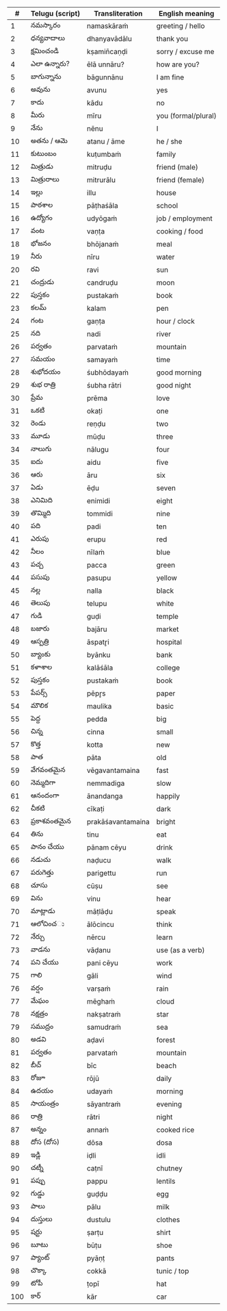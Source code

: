 | # | Telugu (script) | Transliteration | English meaning |
|---|----------------|----------------|-----------------|
| 1 | నమస్కారం | namaskāraṁ | greeting / hello |
| 2 | ధన్యవాదాలు | dhanyavādālu | thank you |
| 3 | క్షమించండి | kṣamin̄caṇḍi | sorry / excuse me |
| 4 | ఎలా ఉన్నారు? | ēlā unnāru? | how are you? |
| 5 | బాగున్నాను | bāgunnānu | I am fine |
| 6 | అవును | avunu | yes |
| 7 | కాదు | kādu | no |
| 8 | మీరు | mīru | you (formal/plural) |
| 9 | నేను | nēnu | I |
|10 | అతను / ఆమె | atanu / āme | he / she |
|11 | కుటుంబం | kuṭumbaṁ | family |
|12 | మిత్రుడు | mitruḍu | friend (male) |
|13 | మిత్రురాలు | mitrurālu | friend (female) |
|14 | ఇల్లు | illu | house |
|15 | పాఠశాల | pāṭhaśāla | school |
|16 | ఉద్యోగం | udyōgaṁ | job / employment |
|17 | వంట | vaṇṭa | cooking / food |
|18 | భోజనం | bhōjanaṁ | meal |
|19 | నీరు | nīru | water |
|20 | రవి | ravi | sun |
|21 | చంద్రుడు | candruḍu | moon |
|22 | పుస్తకం | pustakaṁ | book |
|23 | కలమ్ | kalam | pen |
|24 | గంట | gaṇṭa | hour / clock |
|25 | నది | nadi | river |
|26 | పర్వతం | parvataṁ | mountain |
|27 | సమయం | samayaṁ | time |
|28 | శుభోదయం | śubhōdayaṁ | good morning |
|29 | శుభ రాత్రి | śubha rātri | good night |
|30 | ప్రేమ | prēma | love |
| 31 | ఒకటి            | okaṭi                | one |
| 32 | రెండు            | reṇḍu                | two |
| 33 | మూడు            | mūḍu                 | three |
| 34 | నాలుగు          | nālugu               | four |
| 35 | ఐదు             | aidu                 | five |
| 36 | ఆరు             | āru                  | six |
| 37 | ఏడు             | ēḍu                  | seven |
| 38 | ఎనిమిది         | enimidi              | eight |
| 39 | తొమ్మిది        | tommidi              | nine |
| 40 | పది             | padi                 | ten |
| 41 | ఎరుపు           | erupu                | red |
| 42 | నీలం           | nīlaṁ                | blue |
| 43 | పచ్చ            | pacca                | green |
| 44 | పసుపు           | pasupu               | yellow |
| 45 | నల్ల            | nalla                | black |
| 46 | తెలుపు          | telupu               | white |
| 47 | గుడి            | guḍi                 | temple |
| 48 | బజారు           | bajāru               | market |
| 49 | ఆస్పత్రి        | āspatr̥i            | hospital |
| 50 | బ్యాంకు         | byānku               | bank |
| 51 | కళాశాల         | kalāśāla             | college |
| 52 | పుస్తకం         | pustakaṁ             | book |
| 53 | పేపర్స్         | pēpr̥s               | paper |
| 54 | మౌలిక           | maulika              | basic |
| 55 | పెద్ద            | pedda                | big |
| 56 | చిన్న           | cinna                | small |
| 57 | కొత్త           | kotta                | new |
| 58 | పాత             | pāta                 | old |
| 59 | వేగవంతమైన      | vēgavantamaina       | fast |
| 60 | నెమ్మదిగా       | nemmadiga            | slow |
| 61 | ఆనందంగా        | ānandanga            | happily |
| 62 | చీకటి           | cīkaṭi               | dark |
| 63 | ప్రకాశవంతమైన   | prakāśavantamaina    | bright |
| 64 | తిను            | tinu                 | eat |
| 65 | పానం చేయు      | pānam cēyu           | drink |
| 66 | నడుచు          | naḍucu               | walk |
| 67 | పరుగెత్తు       | parigettu            | run |
| 68 | చూసు           | cūṣu                 | see |
| 69 | విను            | vinu                 | hear |
| 70 | మాట్లాడు        | māṭlāḍu             | speak |
| 71 | ఆలోచించು        | ālōcincu             | think |
| 72 | నేర్చు          | nērcu                | learn |
| 73 | వాడను          | vāḍanu               | use (as a verb) |
| 74 | పని చేయు       | pani cēyu            | work |
| 75 | గాలి            | gāli                 | wind |
| 76 | వర్షం           | varṣaṁ               | rain |
| 77 | మేఘం            | mēghaṁ               | cloud |
| 78 | నక్షత్రం        | nakṣatraṁ            | star |
| 79 | సముద్రం         | samudraṁ             | sea |
| 80 | అడవి           | aḍavi                | forest |
| 81 | పర్వతం         | parvataṁ             | mountain |
| 82 | బీచ్           | bīc                  | beach |
| 83 | రోజూ            | rōjū                 | daily |
| 84 | ఉదయం           | udayaṁ               | morning |
| 85 | సాయంత్రం       | sāyantraṁ            | evening |
| 86 | రాత్రి          | rātri                | night |
| 87 | అన్నం           | annaṁ                | cooked rice |
| 88 | దోస (దోస)      | dōsa                 | dosa |
| 89 | ఇడ్లి           | iḍli                 | idli |
| 90 | చట్నీ           | caṭnī                | chutney |
| 91 | పప్పు           | pappu                | lentils |
| 92 | గుడ్డు           | guḍḍu                | egg |
| 93 | పాలు            | pālu                 | milk |
| 94 | దుస్తులు        | dustulu              | clothes |
| 95 | షర్టు           | ṣarṭu                | shirt |
| 96 | బూటు           | būṭu                 | shoe |
| 97 | ప్యాంట్          | pyāṇṭ                | pants |
| 98 | చొక్కా           | cokkā                | tunic / top |
| 99 | టోపీ           | ṭopī                 | hat |
|100 | కార్            | kār                  | car |
